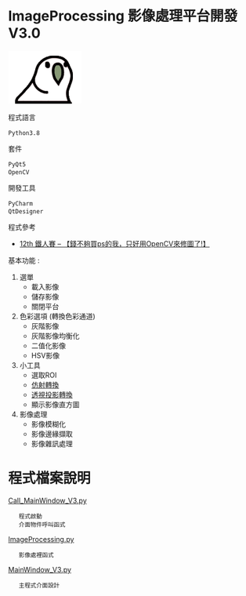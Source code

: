 # ImageProcessing 影像處理平台開發 V3.0

   ![partybird](https://github.com/Night2155/ImageProcessing/blob/HOMEWORK_V2/image/PartyBird.gif)
   
程式語言
```
Python3.8
```
套件 
```
PyQt5
OpenCV
```
開發工具
```
PyCharm
QtDesigner
```
程式參考
  + [12th 鐵人賽 – 【錢不夠買ps的我，只好用OpenCV來修圖了!】](https://www.wongwonggoods.com/category/portfolio/12th_ironman/)


基本功能 :
1. 選單
    + 載入影像 
    + 儲存影像
    + 關閉平台
3. 色彩選項 (轉換色彩通道)
    + 灰階影像
    + 灰階影像均衡化
    + 二值化影像
    + HSV影像
4. 小工具
    + 選取ROI
    + [仿射轉換](https://blog.csdn.net/liuweiyuxiang/article/details/82799999)
    + [透視投影轉換](https://blog.csdn.net/guduruyu/article/details/72518340)
    + 顯示影像直方圖
5. 影像處理
    + 影像模糊化
    + 影像邊緣擷取
    + 影像雜訊處理


# 程式檔案說明
   [Call_MainWindow_V3.py](https://github.com/Night2155/ImageProcessing/blob/HOMEWORK_V3/Call_MainWindow_V3.py)
   ```
      程式啟動
      介面物件呼叫函式
   ```
   [ImageProcessing.py](https://github.com/Night2155/ImageProcessing/blob/HOMEWORK_V3/ImageProcessing.py)
   ```
      影像處裡函式
   ```
   [MainWindow_V3.py](https://github.com/Night2155/ImageProcessing/blob/HOMEWORK_V3/MainWindow_V3.py)
   ```
      主程式介面設計
   ``` 
